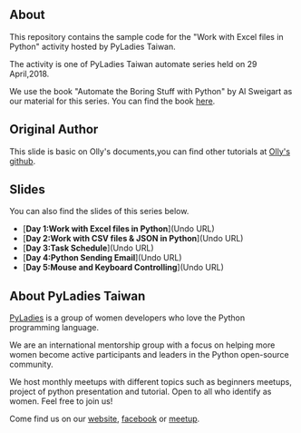 ## About

This repository contains the sample code for the "Work with Excel files in Python" activity hosted by PyLadies Taiwan.

The activity is one of PyLadies Taiwan automate series held on 29 April,2018.

We use the book "Automate the Boring Stuff with Python" by Al Sweigart as our material for this series. You can find the book [here](https://automatetheboringstuff.com/).

## Original Author

This slide is basic on Olly's documents,you can find other tutorials at [Olly's github](https://github.com/iamshihshan/PyOllyTutorial).

## Slides

You can also find the slides of this series below.

+ [**Day 1:Work with Excel files in Python**](Undo URL)
+ [**Day 2:Work with CSV files & JSON in Python**](Undo URL)
+ [**Day 3:Task Schedule**](Undo URL)
+ [**Day 4:Python Sending Email**](Undo URL)
+ [**Day 5:Mouse and Keyboard Controlling**](Undo URL)

## About PyLadies Taiwan

[PyLadies](http://tw.pyladies.com/) is a group of women developers who love the Python programming language.

We are an international mentorship group with a focus on helping more women become active participants and leaders in the Python open-source community.

We host monthly meetups with different topics such as beginners meetups, project of python presentation and tutorial. Open to all who identify as women. Feel free to join us!

Come find us on our [website](http://tw.pyladies.com/), [facebook](https://www.facebook.com/pyladies.tw/) or [meetup](https://www.meetup.com/PyLadiesTW/).
